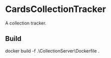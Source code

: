 # CardsCollectionTracker
 A collection tracker.

## Build

docker build -f .\CollectionServer\Dockerfile .